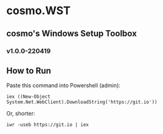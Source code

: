 # cosmo.WST
## cosmo's Windows Setup Toolbox
### v1.0.0-220419

## How to Run
Paste this command into Powershell (admin):
```
iex ((New-Object System.Net.WebClient).DownloadString('https://git.io'))
```
Or, shorter:
```
iwr -useb https://git.io | iex
```